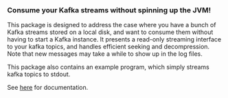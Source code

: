 ### Consume your Kafka streams without spinning up the JVM!

This package is designed to address the case where you have a bunch of Kafka
streams stored on a local disk, and want to consume them without having to
start a Kafka instance. It presents a read-only streaming interface to your
kafka topics, and handles efficient seeking and decompression. Note that new
messages may take a while to show up in the log files.

This package also contains an example program, which simply streams kafka
topics to stdout.

See [here] for documentation.

[here]: https://asayers.github.io/kafkar/Database-Kafkar.html
